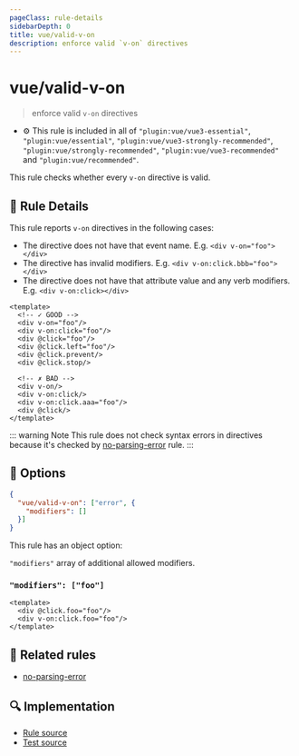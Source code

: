 ```yaml
---
pageClass: rule-details
sidebarDepth: 0
title: vue/valid-v-on
description: enforce valid `v-on` directives
---
```

# vue/valid-v-on
> enforce valid `v-on` directives

- :gear: This rule is included in all of `"plugin:vue/vue3-essential"`, `"plugin:vue/essential"`, `"plugin:vue/vue3-strongly-recommended"`, `"plugin:vue/strongly-recommended"`, `"plugin:vue/vue3-recommended"` and `"plugin:vue/recommended"`.

This rule checks whether every `v-on` directive is valid.

## :book: Rule Details

This rule reports `v-on` directives in the following cases:

- The directive does not have that event name. E.g. `<div v-on="foo"></div>`
- The directive has invalid modifiers. E.g. `<div v-on:click.bbb="foo"></div>`
- The directive does not have that attribute value and any verb modifiers. E.g. `<div v-on:click></div>`

<eslint-code-block :rules="{'vue/valid-v-on': ['error']}">

```vue
<template>
  <!-- ✓ GOOD -->
  <div v-on="foo"/>
  <div v-on:click="foo"/>
  <div @click="foo"/>
  <div @click.left="foo"/>
  <div @click.prevent/>
  <div @click.stop/>

  <!-- ✗ BAD -->
  <div v-on/>
  <div v-on:click/>
  <div v-on:click.aaa="foo"/>
  <div @click/>
</template>
```

</eslint-code-block>

::: warning Note
This rule does not check syntax errors in directives because it's checked by [no-parsing-error] rule.
:::

## :wrench: Options

```json
{
  "vue/valid-v-on": ["error", {
    "modifiers": []
  }]
}
```

This rule has an object option:

`"modifiers"` array of additional allowed modifiers.

### `"modifiers": ["foo"]`

<eslint-code-block :rules="{'vue/valid-v-on': ['error', { modifiers: ['foo']}]}">

```vue
<template>
  <div @click.foo="foo"/>
  <div v-on:click.foo="foo"/>
</template>
```

</eslint-code-block>

## :couple: Related rules

- [no-parsing-error]

[no-parsing-error]: no-parsing-error.md

## :mag: Implementation

- [Rule source](https://github.com/vuejs/eslint-plugin-vue/blob/master/lib/rules/valid-v-on.js)
- [Test source](https://github.com/vuejs/eslint-plugin-vue/blob/master/tests/lib/rules/valid-v-on.js)
